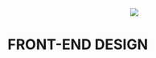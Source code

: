<div align="center">
  <img src="https://github.com/studies2023-FIAP-ES-553521-ano1-06-FRO.png?size=150">
</div>


# FRONT-END DESIGN
